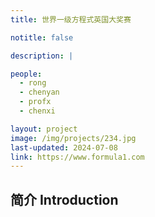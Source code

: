```yaml
---
title: 世界一级方程式英国大奖赛

notitle: false

description: |

people:
  - rong
  - chenyan
  - profx
  - chenxi

layout: project
image: /img/projects/234.jpg
last-updated: 2024-07-08
link: https://www.formula1.com
---
```


## 简介 Introduction

